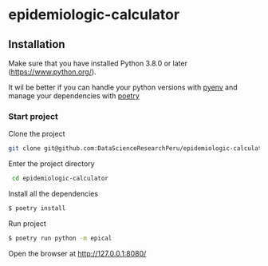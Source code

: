 # epidemiologic-calculator

## Installation

Make sure that you have installed Python 3.8.0 or later (https://www.python.org/).

It wil be better if you can handle your python versions with [pyenv](https://github.com/pyenv/pyenv)
and manage your dependencies with [poetry](https://github.com/python-poetry/poetry)

### Start project

Clone the project

```sh
git clone git@github.com:DataScienceResearchPeru/epidemiologic-calculator.git
```

Enter the project directory

```sh
 cd epidemiologic-calculator
```

Install all the dependencies
```sh
$ poetry install
```

Run project
```sh
$ poetry run python -m epical
```

Open the browser at http://127.0.0.1:8080/
